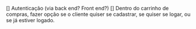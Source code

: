 [] Autenticação (via back end? Front end?)
[] Dentro do carrinho de compras, fazer opção se o cliente quiser se cadastrar, se quiser se logar, ou se já estiver logado.
